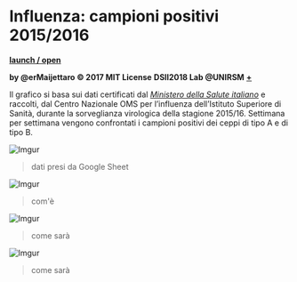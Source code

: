 # Influenza: campioni positivi 2015/2016
[**launch / open**](http://dsii-2018-unirsm.github.io/erMaijettaro/FLU)

**by @erMaijettaro © 2017 MIT License**
**DSII2018 Lab @UNIRSM** [**+**](http://dsii-2018-unirsm.github.io)

Il grafico si basa sui dati certificati dal [*Ministero della Salute italiano*](http://www.trovanorme.salute.gov.it/norme/renderNormsanPdf?anno=2017&codLeg=60180&parte=1%20&serie=null) e raccolti, dal Centro Nazionale OMS per l’influenza dell’Istituto Superiore di Sanità, durante la sorveglianza virologica della stagione 2015/16. Settimana per settimana vengono confrontati i campioni positivi dei ceppi di tipo A e di tipo B.

![Imgur](https://imgur.com/5EsfREH.png)
> dati presi da Google Sheet

![Imgur](https://imgur.com/doVFpMr.png)
> com'è

![Imgur](https://imgur.com/H5AXRMA.png)
> come sarà

![Imgur](https://imgur.com/7WNW4m1.png)
> come sarà
